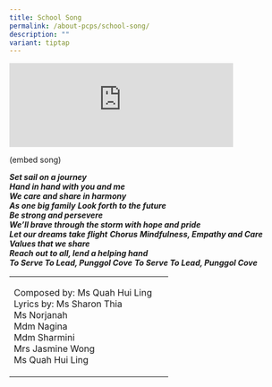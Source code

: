 ```yaml
---
title: School Song
permalink: /about-pcps/school-song/
description: ""
variant: tiptap
---
```

<div class="iframe-wrapper">
<iframe height="150" width="400" allowfullscreen="true" frameborder="0" src="https://www.youtube.com/embed/Jmh6_RVEweo?si=SAgUTg_IkcaiNcxm"></iframe>
</div>
<p>(embed song)</p>
<p><strong><em>Set sail on a journey<br>Hand in hand with you and me<br>We care and share in harmony<br>As one big family</em></strong>  <strong><em>Look forth to the future<br>Be strong and persevere<br>We’ll brave through the storm with hope and pride<br>Let our dreams take flight</em></strong>  <strong><em>Chorus</em></strong>  <strong><em>Mindfulness, Empathy and Care<br>Values that we share<br>Reach out to all, lend a helping hand<br>To Serve To Lead, Punggol Cove</em></strong>  <strong><em>To Serve To Lead, Punggol Cove</em></strong>
</p>
<table>
<tbody>
<tr>
<td rowspan="1" colspan="1">
<p>Composed by: Ms Quah Hui Ling &nbsp;&nbsp;&nbsp;&nbsp;
<br>Lyrics by: Ms Sharon Thia &nbsp;&nbsp;&nbsp;&nbsp;&nbsp;&nbsp;&nbsp;
<br>Ms Norjanah&nbsp;&nbsp;&nbsp;&nbsp;&nbsp;&nbsp;&nbsp;&nbsp;&nbsp;&nbsp;&nbsp;&nbsp;&nbsp;&nbsp;
<br>Mdm Nagina &nbsp;&nbsp;&nbsp;&nbsp;&nbsp;&nbsp;&nbsp;&nbsp;&nbsp;&nbsp;&nbsp;&nbsp;
<br>Mdm Sharmini &nbsp;&nbsp;&nbsp;&nbsp;&nbsp;&nbsp;&nbsp;&nbsp;&nbsp;
<br>Mrs Jasmine Wong&nbsp;&nbsp;&nbsp;
<br>Ms Quah Hui Ling&nbsp;&nbsp;&nbsp;&nbsp;&nbsp;</p>
</td>
</tr>
</tbody>
</table>
<p></p>